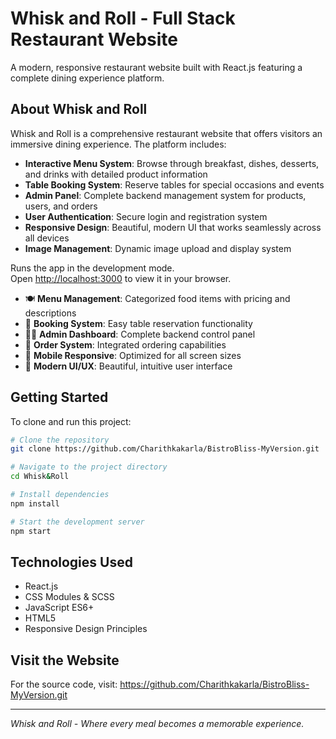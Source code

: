 # Whisk and Roll - Full Stack Restaurant Website

A modern, responsive restaurant website built with React.js featuring a complete dining experience platform.

## About Whisk and Roll

Whisk and Roll is a comprehensive restaurant website that offers visitors an immersive dining experience. The platform includes:

- **Interactive Menu System**: Browse through breakfast, dishes, desserts, and drinks with detailed product information
- **Table Booking System**: Reserve tables for special occasions and events
- **Admin Panel**: Complete backend management system for products, users, and orders
- **User Authentication**: Secure login and registration system
- **Responsive Design**: Beautiful, modern UI that works seamlessly across all devices
- **Image Management**: Dynamic image upload and display system

Runs the app in the development mode.\
Open [http://localhost:3000](http://localhost:3000) to view it in your browser.

- 🍽️ **Menu Management**: Categorized food items with pricing and descriptions
- 📅 **Booking System**: Easy table reservation functionality
- 👨‍💼 **Admin Dashboard**: Complete backend control panel
- 🛒 **Order System**: Integrated ordering capabilities
- 📱 **Mobile Responsive**: Optimized for all screen sizes
- 🎨 **Modern UI/UX**: Beautiful, intuitive user interface

## Getting Started

To clone and run this project:

```bash
# Clone the repository
git clone https://github.com/Charithkakarla/BistroBliss-MyVersion.git

# Navigate to the project directory
cd Whisk&Roll

# Install dependencies
npm install

# Start the development server
npm start
```

## Technologies Used

- React.js
- CSS Modules & SCSS
- JavaScript ES6+
- HTML5
- Responsive Design Principles

## Visit the Website

For the source code, visit: https://github.com/Charithkakarla/BistroBliss-MyVersion.git

---

*Whisk and Roll - Where every meal becomes a memorable experience.*
